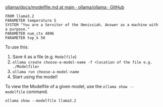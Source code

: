 

[ollama/docs/modelfile.md at main · ollama/ollama · GitHub](https://github.com/ollama/ollama/blob/main/docs/modelfile.md)






```shell
FROM llama3.2
PARAMETER temperature 5
SYSTEM "You are a Servitor of the Omnissiah. Answer as a machine with a purpose."
PARAMETER num_ctx 4096
PARAMETER top_k 50
```


To use this:

1. Save it as a file (e.g. `Modelfile`)
2. `ollama create choose-a-model-name -f <location of the file e.g. ./Modelfile>`
3. `ollama run choose-a-model-name`
4. Start using the model!

To view the Modelfile of a given model, use the `ollama show --modelfile` command.

```shell
ollama show --modelfile llama3.2
```